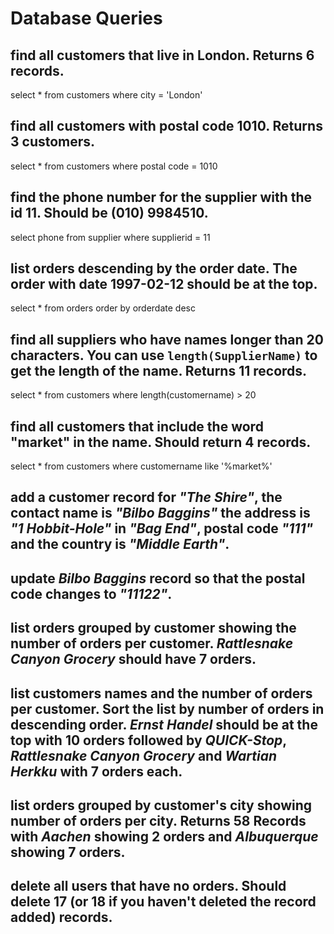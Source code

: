 # Database Queries

## find all customers that live in London. Returns 6 records.

select * from customers where city = 'London'

## find all customers with postal code 1010. Returns 3 customers.

select * from customers where postal code = 1010

## find the phone number for the supplier with the id 11. Should be (010) 9984510.

select phone from supplier where supplierid = 11

## list orders descending by the order date. The order with date 1997-02-12 should be at the top.

select * from orders order by orderdate desc

## find all suppliers who have names longer than 20 characters. You can use `length(SupplierName)` to get the length of the name. Returns 11 records.

select * from customers where length(customername) > 20

## find all customers that include the word "market" in the name. Should return 4 records.

select * from customers where customername like '%market%'

## add a customer record for _"The Shire"_, the contact name is _"Bilbo Baggins"_ the address is _"1 Hobbit-Hole"_ in _"Bag End"_, postal code _"111"_ and the country is _"Middle Earth"_.

## update _Bilbo Baggins_ record so that the postal code changes to _"11122"_.

## list orders grouped by customer showing the number of orders per customer. _Rattlesnake Canyon Grocery_ should have 7 orders.

## list customers names and the number of orders per customer. Sort the list by number of orders in descending order. _Ernst Handel_ should be at the top with 10 orders followed by _QUICK-Stop_, _Rattlesnake Canyon Grocery_ and _Wartian Herkku_ with 7 orders each.

## list orders grouped by customer's city showing number of orders per city. Returns 58 Records with _Aachen_ showing 2 orders and _Albuquerque_ showing 7 orders.

## delete all users that have no orders. Should delete 17 (or 18 if you haven't deleted the record added) records.
